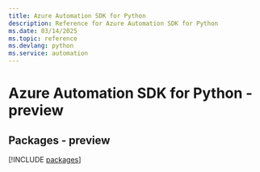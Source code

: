 ```yaml
---
title: Azure Automation SDK for Python
description: Reference for Azure Automation SDK for Python
ms.date: 03/14/2025
ms.topic: reference
ms.devlang: python
ms.service: automation
---
```

# Azure Automation SDK for Python - preview
## Packages - preview
[!INCLUDE [packages](automation-index.md)]